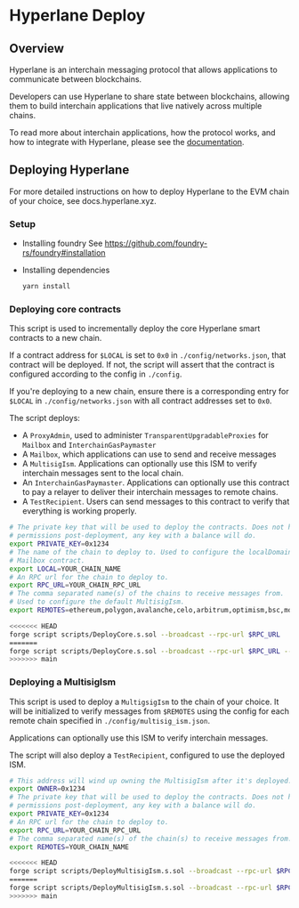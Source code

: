 # Hyperlane Deploy

## Overview

Hyperlane is an interchain messaging protocol that allows applications to communicate between blockchains.

Developers can use Hyperlane to share state between blockchains, allowing them to build interchain applications that live natively across multiple chains.

To read more about interchain applications, how the protocol works, and how to integrate with Hyperlane, please see the [documentation](https://docs.hyperlane.xyz/).

## Deploying Hyperlane

For more detailed instructions on how to deploy Hyperlane to the EVM chain of your choice, see docs.hyperlane.xyz.

### Setup

- Installing foundry
  See https://github.com/foundry-rs/foundry#installation

- Installing dependencies

  ```bash
  yarn install
  ```

### Deploying core contracts

This script is used to incrementally deploy the core Hyperlane smart contracts to a new chain.

If a contract address for `$LOCAL` is set to `0x0` in `./config/networks.json`, that contract will be deployed. If not, the script will assert that the contract is configured according to the config in `./config`.

If you're deploying to a new chain, ensure there is a corresponding entry for `$LOCAL` in `./config/networks.json` with all contract addresses set to `0x0`.

The script deploys:

- A `ProxyAdmin`, used to administer `TransparentUpgradableProxies` for `Mailbox` and `InterchainGasPaymaster`
- A `Mailbox`, which applications can use to send and receive messages
- A `MultisigIsm`. Applications can optionally use this ISM to verify interchain messages sent to the local chain.
- An `InterchainGasPaymaster`. Applications can optionally use this contract to pay a relayer to deliver their interchain messages to remote chains.
- A `TestRecipient`. Users can send messages to this contract to verify that everything is working properly.

```bash
# The private key that will be used to deploy the contracts. Does not have any
# permissions post-deployment, any key with a balance will do.
export PRIVATE_KEY=0x1234
# The name of the chain to deploy to. Used to configure the localDomain for the
# Mailbox contract.
export LOCAL=YOUR_CHAIN_NAME
# An RPC url for the chain to deploy to.
export RPC_URL=YOUR_CHAIN_RPC_URL
# The comma separated name(s) of the chains to receive messages from.
# Used to configure the default MultisigIsm.
export REMOTES=ethereum,polygon,avalanche,celo,arbitrum,optimism,bsc,moonbeam

<<<<<<< HEAD
forge script scripts/DeployCore.s.sol --broadcast --rpc-url $RPC_URL
=======
forge script scripts/DeployCore.s.sol --broadcast --rpc-url $RPC_URL --private-key $PRIVATE_KEY
>>>>>>> main
```

### Deploying a MultisigIsm

This script is used to deploy a `MultigsigIsm` to the chain of your choice. It will be initialized to verify messages from `$REMOTES` using the config for each remote chain specified in `./config/multisig_ism.json`.

Applications can optionally use this ISM to verify interchain messages.

The script will also deploy a `TestRecipient`, configured to use the deployed ISM.

```bash
# This address will wind up owning the MultisigIsm after it's deployed.
export OWNER=0x1234
# The private key that will be used to deploy the contracts. Does not have any
# permissions post-deployment, any key with a balance will do.
export PRIVATE_KEY=0x1234
# An RPC url for the chain to deploy to.
export RPC_URL=YOUR_CHAIN_RPC_URL
# The comma separated name(s) of the chain(s) to receive messages from.
export REMOTES=YOUR_CHAIN_NAME

<<<<<<< HEAD
forge script scripts/DeployMultisigIsm.s.sol --broadcast --rpc-url $RPC_URL
=======
forge script scripts/DeployMultisigIsm.s.sol --broadcast --rpc-url $RPC_URL --private-key $PRIVATE_KEY
>>>>>>> main
```

